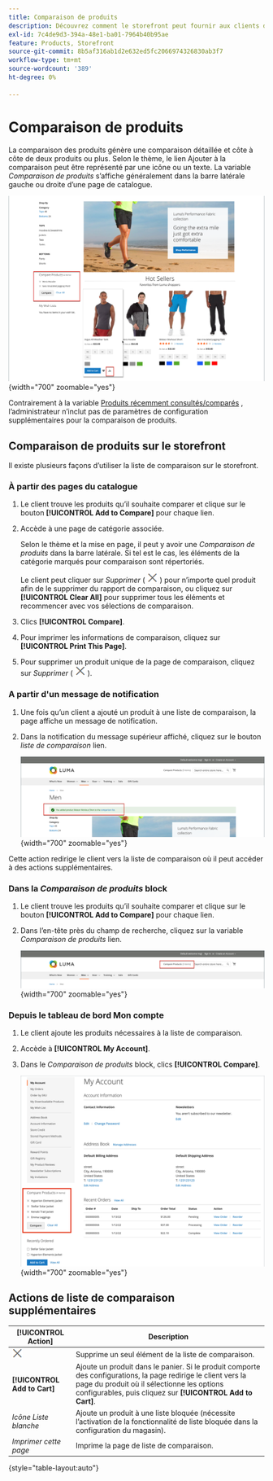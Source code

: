 ```yaml
---
title: Comparaison de produits
description: Découvrez comment le storefront peut fournir aux clients des outils pour comparer les produits afin de prendre des décisions d’achat plus éclairées.
exl-id: 7c4de9d3-394a-48e1-ba01-7964b40b95ae
feature: Products, Storefront
source-git-commit: 8b5af316ab1d2e632ed5fc2066974326830ab3f7
workflow-type: tm+mt
source-wordcount: '389'
ht-degree: 0%

---
```


# Comparaison de produits

La comparaison des produits génère une comparaison détaillée et côte à côte de deux produits ou plus. Selon le thème, le lien Ajouter à la comparaison peut être représenté par une icône ou un texte. La variable _Comparaison de produits_ s’affiche généralement dans la barre latérale gauche ou droite d’une page de catalogue.

![Exemple storefront - liste de comparaison](./assets/storefront-comparison-list.png){width="700" zoomable="yes"}

Contrairement à la variable [Produits récemment consultés/comparés](products-viewed-compared.md) , l’administrateur n’inclut pas de paramètres de configuration supplémentaires pour la comparaison de produits.

## Comparaison de produits sur le storefront

Il existe plusieurs façons d’utiliser la liste de comparaison sur le storefront.

### À partir des pages du catalogue

1. Le client trouve les produits qu’il souhaite comparer et clique sur le bouton **[!UICONTROL Add to Compare]** pour chaque lien.

1. Accède à une page de catégorie associée.

   Selon le thème et la mise en page, il peut y avoir une _Comparaison de produits_ dans la barre latérale. Si tel est le cas, les éléments de la catégorie marqués pour comparaison sont répertoriés.

   Le client peut cliquer sur _Supprimer_ ( ![Icône Supprimer](../assets/icon-delete-x.png) ) pour n’importe quel produit afin de le supprimer du rapport de comparaison, ou cliquez sur **[!UICONTROL Clear All]** pour supprimer tous les éléments et recommencer avec vos sélections de comparaison.

1. Clics **[!UICONTROL Compare]**.

1. Pour imprimer les informations de comparaison, cliquez sur **[!UICONTROL Print This Page]**.

1. Pour supprimer un produit unique de la page de comparaison, cliquez sur _Supprimer_ ( ![Icône Supprimer](../assets/icon-delete-x.png) ).

### A partir d&#39;un message de notification

1. Une fois qu’un client a ajouté un produit à une liste de comparaison, la page affiche un message de notification.

1. Dans la notification du message supérieur affiché, cliquez sur le bouton _liste de comparaison_ lien.

   ![Comparer les notifications de produits](./assets/notification-comparison-list.png){width="700" zoomable="yes"}

Cette action redirige le client vers la liste de comparaison où il peut accéder à des actions supplémentaires.

### Dans la _Comparaison de produits_ block

1. Le client trouve les produits qu’il souhaite comparer et clique sur le bouton **[!UICONTROL Add to Compare]** pour chaque lien.

1. Dans l’en-tête près du champ de recherche, cliquez sur la variable _Comparaison de produits_ lien.

   ![Comparaison de l’en-tête de produits](./assets/compare-products-header.png){width="700" zoomable="yes"}

### Depuis le tableau de bord Mon compte

1. Le client ajoute les produits nécessaires à la liste de comparaison.

1. Accède à **[!UICONTROL My Account]**.

1. Dans le _Comparaison de produits_ block, clics **[!UICONTROL Compare]**.

   ![Bloc Comparaison de produits dans le tableau de bord du compte client](./assets/my-account-compare-block.png){width="700" zoomable="yes"}

## Actions de liste de comparaison supplémentaires

| [!UICONTROL Action] | Description |
|------|-----------|
| ![Icône Supprimer](../assets/icon-delete-x.png) | Supprime un seul élément de la liste de comparaison. |
| **[!UICONTROL Add to Cart]** | Ajoute un produit dans le panier. Si le produit comporte des configurations, la page redirige le client vers la page du produit où il sélectionne les options configurables, puis cliquez sur **[!UICONTROL Add to Cart]**. |
| _Icône Liste blanche_ | Ajoute un produit à une liste bloquée (nécessite l’activation de la fonctionnalité de liste bloquée dans la configuration du magasin). |
| _Imprimer cette page_ | Imprime la page de liste de comparaison. |

{style="table-layout:auto"}
